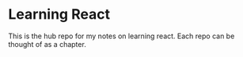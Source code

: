 # Learning React
This is the hub repo for my notes on learning react. Each repo can be thought of as a chapter.